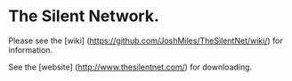 # The Silent Network.

Please see the [wiki] (https://github.com/JoshMiles/TheSilentNet/wiki/) for information.

See the [website] (http://www.thesilentnet.com/) for downloading.
